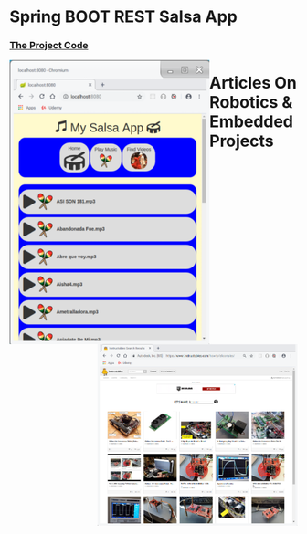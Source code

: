 
# Spring BOOT REST Salsa App
<a href="https://github.com/elicorrales/spring-boot-rest-salsa-app"><h3> The Project Code </h3></a>
<a href="https://www.youtube.com/watch?v=n8iiK72XYK8">
<img align="left" src="salsa.app.2.png" width="350" title="Spring Boot REST Salsa App">
</a>

# Articles On Robotics & Embedded Projects
<a href="https://www.instructables.com/howto/elicorrales/">
<img align="right" src="Instructables.png" width="350" title="Various Articles On Robotics & Embedded Projects">
</a>


